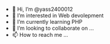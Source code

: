 - 👋 Hi, I’m @yass2400012
- 👀 I’m interested in Web devolepment
- 🌱 I’m currently learning PHP
- 💞️ I’m looking to collaborate on ...
- 📫 How to reach me ...

<!---
yass2400012/yass2400012 is a ✨ special ✨ repository because its `README.md` (this file) appears on your GitHub profile.
You can click the Preview link to take a look at your changes.
--->
